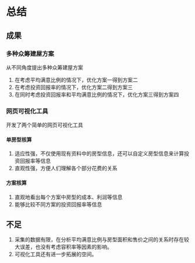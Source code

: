 # 总结

## 成果

### 多种众筹建屋方案
从不同角度提出多种众筹建屋方案

1. 在考虑平均满意比例的情况下，优化方案一得到方案二
2. 在考虑投资回报率的情况下，优化方案二得到方案三
3. 在同时考虑投资回报率和平均满意比例的情况下，优化方案三得到方案四

### 网页可视化工具
开发了两个简单的网页可视化工具
#### 单房型核算
1. 适应性强，不仅使用现有资料中的房型信息，还可以自定义房型信息来计算投资回报率等信息
2. 直观性强，方便人们理解各个部分花费的关系

#### 方案核算
1. 直观地看出每个方案中房型的成本、利润等信息
2. 能够比较不同方案的投资回报率等信息

## 不足

1. 采集的数据有限，在分析平均满意比例与房型面积和售价之间的关系时存在较大误差，也没有考虑容积率等因素的影响。
2. 可视化工具还有进一步拓展的空间。
